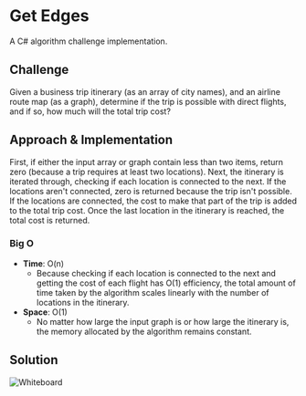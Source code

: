 # Get Edges
A C# algorithm challenge implementation.

## Challenge
Given a business trip itinerary (as an array of city names), and an airline route map (as a graph),
determine if the trip is possible with direct flights, and if so, how much will the total trip cost?

## Approach & Implementation
First, if either the input array or graph contain less than two items, return zero (because a trip requires at least two locations).
Next, the itinerary is iterated through, checking if each location is connected to the next.
If the locations aren't connected, zero is returned because the trip isn't possible.
If the locations are connected, the cost to make that part of the trip is added to the total trip cost.
Once the last location in the itinerary is reached, the total cost is returned.

### Big O
- **Time**: O(n)
  - Because checking if each location is connected to the next and getting the cost of each flight has O(1) efficiency, the total amount of time taken by the algorithm scales linearly with the number of locations in the itinerary.
- **Space**: O(1)
  - No matter how large the input graph is or how large the itinerary is, the memory allocated by the algorithm remains constant.

## Solution
![Whiteboard](../../getedges.webp)